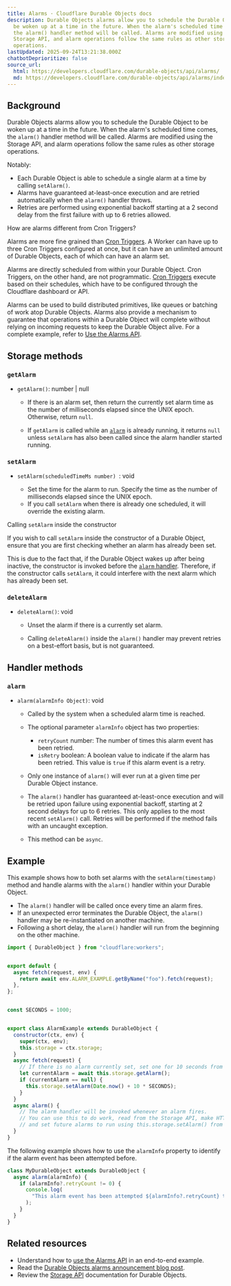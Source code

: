 ```yaml
---
title: Alarms · Cloudflare Durable Objects docs
description: Durable Objects alarms allow you to schedule the Durable Object to
  be woken up at a time in the future. When the alarm's scheduled time comes,
  the alarm() handler method will be called. Alarms are modified using the
  Storage API, and alarm operations follow the same rules as other storage
  operations.
lastUpdated: 2025-09-24T13:21:38.000Z
chatbotDeprioritize: false
source_url:
  html: https://developers.cloudflare.com/durable-objects/api/alarms/
  md: https://developers.cloudflare.com/durable-objects/api/alarms/index.md
---
```


## Background

Durable Objects alarms allow you to schedule the Durable Object to be woken up at a time in the future. When the alarm's scheduled time comes, the `alarm()` handler method will be called. Alarms are modified using the Storage API, and alarm operations follow the same rules as other storage operations.

Notably:

* Each Durable Object is able to schedule a single alarm at a time by calling `setAlarm()`.
* Alarms have guaranteed at-least-once execution and are retried automatically when the `alarm()` handler throws.
* Retries are performed using exponential backoff starting at a 2 second delay from the first failure with up to 6 retries allowed.

How are alarms different from Cron Triggers?

Alarms are more fine grained than [Cron Triggers](https://developers.cloudflare.com/workers/configuration/cron-triggers/). A Worker can have up to three Cron Triggers configured at once, but it can have an unlimited amount of Durable Objects, each of which can have an alarm set.

Alarms are directly scheduled from within your Durable Object. Cron Triggers, on the other hand, are not programmatic. [Cron Triggers](https://developers.cloudflare.com/workers/configuration/cron-triggers/) execute based on their schedules, which have to be configured through the Cloudflare dashboard or API.

Alarms can be used to build distributed primitives, like queues or batching of work atop Durable Objects. Alarms also provide a mechanism to guarantee that operations within a Durable Object will complete without relying on incoming requests to keep the Durable Object alive. For a complete example, refer to [Use the Alarms API](https://developers.cloudflare.com/durable-objects/examples/alarms-api/).

## Storage methods

### `getAlarm`

* `getAlarm()`: number | null

  * If there is an alarm set, then return the currently set alarm time as the number of milliseconds elapsed since the UNIX epoch. Otherwise, return `null`.

  * If `getAlarm` is called while an [`alarm`](https://developers.cloudflare.com/durable-objects/api/alarms/#alarm) is already running, it returns `null` unless `setAlarm` has also been called since the alarm handler started running.

### `setAlarm`

* `setAlarm(scheduledTimeMs number) `: void

  * Set the time for the alarm to run. Specify the time as the number of milliseconds elapsed since the UNIX epoch.
  * If you call `setAlarm` when there is already one scheduled, it will override the existing alarm.

Calling `setAlarm` inside the constructor

If you wish to call `setAlarm` inside the constructor of a Durable Object, ensure that you are first checking whether an alarm has already been set.

This is due to the fact that, if the Durable Object wakes up after being inactive, the constructor is invoked before the [`alarm` handler](https://developers.cloudflare.com/durable-objects/api/alarms/#alarm). Therefore, if the constructor calls `setAlarm`, it could interfere with the next alarm which has already been set.

### `deleteAlarm`

* `deleteAlarm()`: void

  * Unset the alarm if there is a currently set alarm.

  * Calling `deleteAlarm()` inside the `alarm()` handler may prevent retries on a best-effort basis, but is not guaranteed.

## Handler methods

### `alarm`

* `alarm(alarmInfo Object)`: void

  * Called by the system when a scheduled alarm time is reached.

  * The optional parameter `alarmInfo` object has two properties:

    * `retryCount` number: The number of times this alarm event has been retried.
    * `isRetry` boolean: A boolean value to indicate if the alarm has been retried. This value is `true` if this alarm event is a retry.

  * Only one instance of `alarm()` will ever run at a given time per Durable Object instance.

  * The `alarm()` handler has guaranteed at-least-once execution and will be retried upon failure using exponential backoff, starting at 2 second delays for up to 6 retries. This only applies to the most recent `setAlarm()` call. Retries will be performed if the method fails with an uncaught exception.

  * This method can be `async`.

## Example

This example shows how to both set alarms with the `setAlarm(timestamp)` method and handle alarms with the `alarm()` handler within your Durable Object.

* The `alarm()` handler will be called once every time an alarm fires.
* If an unexpected error terminates the Durable Object, the `alarm()` handler may be re-instantiated on another machine.
* Following a short delay, the `alarm()` handler will run from the beginning on the other machine.

```js
import { DurableObject } from "cloudflare:workers";


export default {
  async fetch(request, env) {
    return await env.ALARM_EXAMPLE.getByName("foo").fetch(request);
  },
};


const SECONDS = 1000;


export class AlarmExample extends DurableObject {
  constructor(ctx, env) {
    super(ctx, env);
    this.storage = ctx.storage;
  }
  async fetch(request) {
    // If there is no alarm currently set, set one for 10 seconds from now
    let currentAlarm = await this.storage.getAlarm();
    if (currentAlarm == null) {
      this.storage.setAlarm(Date.now() + 10 * SECONDS);
    }
  }
  async alarm() {
    // The alarm handler will be invoked whenever an alarm fires.
    // You can use this to do work, read from the Storage API, make HTTP calls
    // and set future alarms to run using this.storage.setAlarm() from within this handler.
  }
}
```

The following example shows how to use the `alarmInfo` property to identify if the alarm event has been attempted before.

```js
class MyDurableObject extends DurableObject {
  async alarm(alarmInfo) {
    if (alarmInfo?.retryCount != 0) {
      console.log(
        "This alarm event has been attempted ${alarmInfo?.retryCount} times before.",
      );
    }
  }
}
```

## Related resources

* Understand how to [use the Alarms API](https://developers.cloudflare.com/durable-objects/examples/alarms-api/) in an end-to-end example.
* Read the [Durable Objects alarms announcement blog post](https://blog.cloudflare.com/durable-objects-alarms/).
* Review the [Storage API](https://developers.cloudflare.com/durable-objects/api/sqlite-storage-api/) documentation for Durable Objects.
